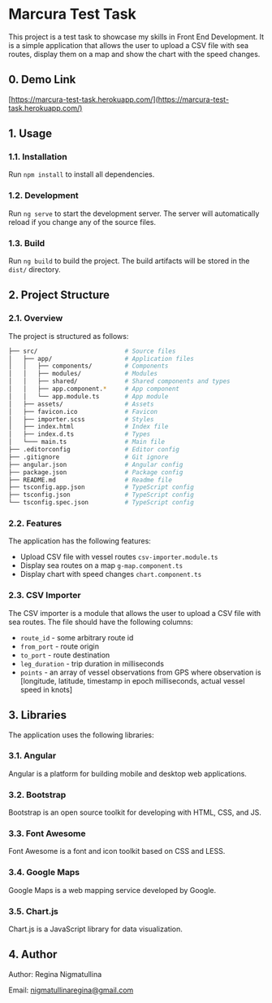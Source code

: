 # Marcura Test Task

This project is a test task to showcase my skills in Front End Development. It is a simple application that allows the user to upload a CSV file with sea routes, display them on a map and show the chart with the speed changes.

## 0. Demo Link

[https://marcura-test-task.herokuapp.com/](https://marcura-test-task.herokuapp.com/)

## 1. Usage

### 1.1. Installation

Run `npm install` to install all dependencies.

### 1.2. Development

Run `ng serve` to start the development server. The server will automatically reload if you change any of the source files.

### 1.3. Build

Run `ng build` to build the project. The build artifacts will be stored in the `dist/` directory.

## 2. Project Structure

### 2.1. Overview

The project is structured as follows:

``` bash
├── src/                        # Source files
│   ├── app/                    # Application files
│   │   ├── components/         # Components
│   │   ├── modules/            # Modules
│   │   ├── shared/             # Shared components and types
│   │   ├── app.component.*     # App component
│   │   └── app.module.ts       # App module
│   ├── assets/                 # Assets
│   ├── favicon.ico             # Favicon
│   ├── importer.scss           # Styles
│   ├── index.html              # Index file
│   ├── index.d.ts              # Types
│   └─── main.ts                # Main file
├── .editorconfig               # Editor config
├── .gitignore                  # Git ignore
├── angular.json                # Angular config
├── package.json                # Package config
├── README.md                   # Readme file
├── tsconfig.app.json           # TypeScript config
├── tsconfig.json               # TypeScript config
└── tsconfig.spec.json          # TypeScript config
```

### 2.2. Features

The application has the following features:

- Upload CSV file with vessel routes `csv-importer.module.ts`
- Display sea routes on a map `g-map.component.ts`
- Display chart with speed changes `chart.component.ts`

### 2.3. CSV Importer

The CSV importer is a module that allows the user to upload a CSV file with sea routes. The file should have the following columns:

- `route_id` - some arbitrary route id
- `from_port` - route origin
- `to_port` - route destination
- `leg_duration` - trip duration in milliseconds
- `points` - an array of vessel observations from GPS where observation is [longitude, latitude, timestamp in epoch milliseconds, actual vessel speed in knots]

## 3. Libraries

The application uses the following libraries:

### 3.1. Angular

Angular is a platform for building mobile and desktop web applications.

### 3.2. Bootstrap

Bootstrap is an open source toolkit for developing with HTML, CSS, and JS.

### 3.3. Font Awesome

Font Awesome is a font and icon toolkit based on CSS and LESS.

### 3.4. Google Maps

Google Maps is a web mapping service developed by Google.

### 3.5. Chart.js

Chart.js is a JavaScript library for data visualization.

## 4. Author

Author: Regina Nigmatullina

Email: nigmatullinaregina@gmail.com
